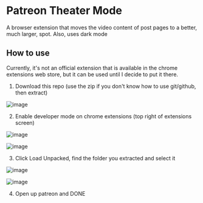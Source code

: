 # Patreon Theater Mode

A browser extension that moves the video content of post pages to a better, much larger, spot. Also, uses dark mode

## How to use

Currently, it's not an official extension that is available in the chrome extensions web store, but it can be used until I decide to put it there.

1. Download this repo (use the zip if you don't know how to use git/github, then extract)

![image](https://user-images.githubusercontent.com/31448120/235549751-64decd72-f28b-4e93-873b-16af332566e9.png)

2. Enable developer mode on chrome extensions (top right of extensions screen)

![image](https://user-images.githubusercontent.com/31448120/235549982-854aa9ca-2728-497f-8f6d-cce12657ffb3.png)

![image](https://user-images.githubusercontent.com/31448120/235550145-90ea93a2-f120-46a8-920e-897c36104da1.png)

3. Click Load Unpacked, find the folder you extracted and select it

![image](https://user-images.githubusercontent.com/31448120/235550370-1b9d4fb3-f1fa-4af6-9084-67f914baee0d.png)

![image](https://user-images.githubusercontent.com/31448120/235550537-7593d867-a88f-493d-9fff-b4777e69d1d8.png)

4. Open up patreon and DONE
